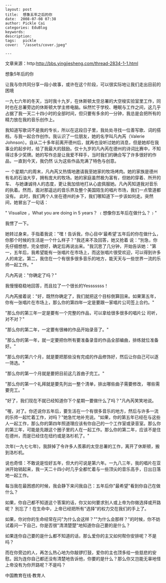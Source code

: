 
    ---
    layout: post  
    title:  想象五年之后的你  
    date:  2008-07-08 07:38  
    author: Pickle Cai  
    categories: EduBlog  
    keywords: 
    description:   
    tags:	pickle   
    cover:  "/assets/cover.jpeg"  

    ---  
    
文章来源：http:http://bbs.yingjiesheng.com/thread-2834-1-1.html



想象5年后的你



让我与你共同分享一段小故事，或许在这个阶段，可以很实际地让我们走出目前的困境



一九七六年的冬天，当时我十九岁，在休斯顿太空总署的大空梭实验室里工作，同时也在总署旁边的休斯顿大学主修电脑。纵然忙于学校、睡眠与工作之间，这几乎占据了我一天二十四小时的全部时间，但只要有多余的一分钟，我总是会把所有的精力放在我的音乐创作上。



我知道写歌词不是我的专长，所以在这段日子里，我处处寻找一位善写歌、词的搭档，与我一起合作创作。我认识了一位朋友，她的名字叫凡內芮（Valerie Johnson）。自从二十多年前离开德州后，就再也没听过她的消息，但是她却在我事业的起步时，给了我最大的鼓励。仅十九岁的凡內芮在德州的诗词比赛中，不知得过多少奖牌。她的写作总是让我爱不释手，当时我们的确合写了许多很好的作品，一直到今天，我仍然 认为这些作品充满了特色与创意。 



一 个星期六的周末，凡內芮又热情地邀请我至她家的牧场烤肉。她的家族是德州有名的石油大亨，拥有庞大的牧场。她的家庭虽然极为富有，但她的穿着、所开的车、 与她谦诚待人的态度，更让我加倍地打从心底佩服她。凡內芮知道我对音乐的执着。然而，面对那遥远的音乐界及整个美国陌生的唱片市场，我们一点管道都没有。 此时，我们两个人坐在德州的乡下，我们哪知道下一步该如何走。突然间，她冒出了一句话：



" Visualize ，What you are doing in 5 years？ ﹙想像你五年后在做什么？﹚" 



我愣了一下。



她转过身来，手指着我说："嘿！告诉我，你心目中’最希望’五年后的你在做什么，你那个时候的生活是一个什么样子？"我还来不及回答，她又抢着 说："別急，你先仔细想想，完全想好，确定后再说出来。"我沉思了几分钟，开始告诉她："第一，五年后，我希望能有一张唱片在市场上，而这张唱片很受欢迎，可以得到许多人的肯定。第二，我住在一个有很多很多音乐的地方，能天天与一些世界一流的乐师一起工作。" 



凡內芮说："你确定了吗？"



我慢慢稳稳地回答，而且拉了一个很长的Yesssssss！ 



凡內芮接着说："好，既然你确定了，我们就把这个目标倒算回来。如果第五年，你有一张唱片在市场上，那么你的第四年一定是要跟一家唱片公司签上合约。"



"那么你的第三年一定是要有一个完整的作品，可以拿给很多很多的唱片公 司听，对不对？" 



"那么你的第二年，一定要有很棒的作品开始录音了。"



"那么你的第一年，就一定要把你所有要准备录音的作品全部编曲，排练就位准备好。"



"那么你的第六个月，就是要把那些没有完成的作品修饰好，然后让你自己可以逐一筛选。" 



"那么你的第一个月就是要把目前这几首曲子完工。"



"那么你的第一个礼拜就是要先列出一整个清单，排出哪些曲子需要修改， 哪些需要完工。" 



"好了，我们现在不就已经知道你下个星期一要做什么了吗？"凡內芮笑笑地说。



"喔，对了。你还说你五年后，要生活在一个有很多音乐的地方，然后与许多一流的乐师一起忙着工作，对吗？"她急忙地补充说。"如果，你的第五年已经在与这些人一起工作，那么你的第四年照道理应该有你自己的一个工作室或录音室。那么你的第三年，可能是先跟这个圈子里的人在一起工作。那么你的第二年，应该不是住在德州，而是已经住在纽约或是洛杉机了。" 



次年(一九七七年)，我辞掉了令许多人羨慕的太空总署的工作，离开了休斯顿，搬到洛杉机。



说也奇怪：不敢说是恰好五年，但大约可说是第六年。一九八三年，我的唱片在亚洲开始销起来，我一天二十四小时几乎全都忙着与一些顶尖的音乐高手，日出日落地一起工作。 



每当我在最困惑的时候，我会静下来问我自己：五年后你"最希望"看到你自己在做什么？



如果，你自己都不知道这个答案的话，你又如何要求別人或上帝为你做选择或开路呢？ 別忘了！在生命中，上帝已经把所有"选择"的权力交在我们的手上了。 



如果，你对你的生命经常在问"为什么会这样？""为什么会那样？"的时候，你不妨试着问一下自己，你是否很"清清楚楚"地知道你自己要的是什么？ 



如果连你自己要的是什么都不知道的话，那么爱你的主又如何帮你安排呢？不是吗？



而在你旁边的人，再怎么热心地为你敲锣打鼓，爱你的主也顶多给一些慈悲的安慰。因为连你自己都还没有清楚地告诉他，你要的是什么？那么你又岂能无辜地怪上帝没有为你开路呢？不是吗？



		    
 中国教育在线·教育人

